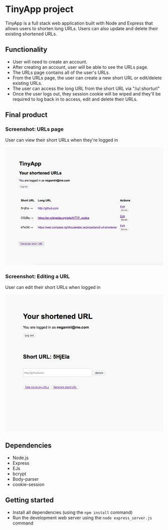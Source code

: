 # TinyApp project

TinyApp is a full stack web application built with Node and Express that allows users to shorten long URLs. Users can also update and delete their existing shortened URLs.

## Functionality
* User will need to create an account.
* After creating an account, user will be able to see the URLs page.
* The URLs page contains all of the user's URLs.
* From the URLs page, the user can create a new short URL or edit/delete existing URLs.
* The user can access the long URL from the short URL via "/u/:shorturl"
* Once the user logs out, they session cookie will be wiped and they'll be required to log back in to access, edit and delete their URLs.

## Final product

### Screenshot: URLs page
User can view their short URLs when they're logged in

!["Screenshot: URLs page"](https://github.com/negamiri/TinyApp/blob/master/docs/urls-page.png?raw=true)

### Screenshot: Editing a URL
User can edit their short URLs when logged in

!["Screenshot: Editing a URL"](https://github.com/negamiri/TinyApp/blob/master/docs/edit-url.png?raw=true)

## Dependencies
* Node.js
* Express
* EJs
* bcrypt
* Body-parser
* cookie-session

## Getting started
* Install all dependencies (using the `npm install` command)
* Run the development web server using the `node express_server.js` command
